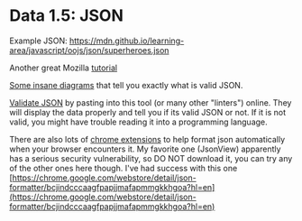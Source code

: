 # Data 1.5: JSON

Example JSON:
https://mdn.github.io/learning-area/javascript/oojs/json/superheroes.json

Another great Mozilla [tutorial](https://developer.mozilla.org/en-US/docs/Learn/JavaScript/Objects/JSON)

[Some insane diagrams](http://www.json.org/) that tell you exactly what is valid JSON.

[Validate JSON](http://pro.jsonlint.com/) by pasting into this tool (or many other "linters") online. They will display the data properly and tell you if its valid JSON or not. If it is not valid, you might have trouble reading it into a programming language.

There are also lots of [chrome extensions](https://chrome.google.com/webstore/search/json?hl=en&_category=extensions) to help format json automatically when your browser encounters it. My favorite one (JsonView) apparently has a serious security vulnerability, so DO NOT download it, you can try any of the other ones here though. I've had success with this one  [https://chrome.google.com/webstore/detail/json-formatter/bcjindcccaagfpapjjmafapmmgkkhgoa?hl=en](https://chrome.google.com/webstore/detail/json-formatter/bcjindcccaagfpapjjmafapmmgkkhgoa?hl=en)
